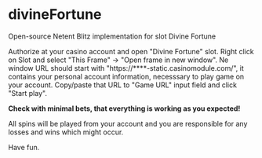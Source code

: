 # divineFortune
Open-source Netent Blitz implementation for slot Divine Fortune

Authorize at your casino account and open "Divine Fortune" slot.
Right click on Slot and select "This Frame" -> "Open frame in new window".
Ne window URL should start with "https://****-static.casinomodule.com/", it contains your personal account information, necesssary to play game on your account.
Copy/paste that URL to "Game URL" input field and click "Start play".

**Check with minimal bets, that everything is working as you expected!**

All spins will be played from your account and you are responsible for any losses and wins which might occur.

Have fun.
